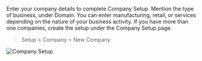 Enter your company details to complete Company Setup. Mention the type of
business, under Domain. You can enter manufacturing, retail, or services
depending on the nature of your business activity. If you have more than one
companies, create the setup under the Company Setup page.

> Setup > Company > New Company

![Company Setup](files/company.png)

